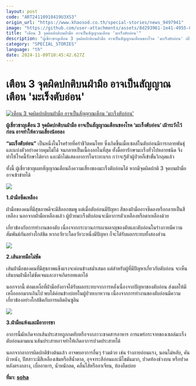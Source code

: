 ```yaml
---
layout: post
code: "ART24110910419U3XS3"
origin_url: "https://www.khaosod.co.th/special-stories/news_9497941"
image: "https://github.com/user-attachments/assets/8d293961-1e41-4955-8ded-230a18b56d7f"
title: "เตือน 3 จุดผิดปกติบนฝ่ามือ อาจเป็นสัญญาณเตือน 'มะเร็งตับอ่อน'"
description: "ผู้เชี่ยวชาญเตือน 3 จุดผิดปกติบนฝ่ามือ อาจเป็นสัญญาณเตือนของโรค 'มะเร็งตับอ่อน' เฝ้าระวังไว้ก่อน อาจทำให้ความเสี่ยงน้อยลง"
category: "SPECIAL_STORIES"
language: "th"
date: 2024-11-09T10:45:42.627Z
---
```


# เตือน 3 จุดผิดปกติบนฝ่ามือ อาจเป็นสัญญาณเตือน 'มะเร็งตับอ่อน'

[![เตือน 3 จุดผิดปกติบนฝ่ามือ อาจเป็นสัญญาณเตือน 'มะเร็งตับอ่อน'](https://www.khaosod.co.th/wpapp/uploads/2024/11/hand-sick-2.jpg "เตือน 3 จุดผิดปกติบนฝ่ามือ อาจเป็นสัญญาณเตือน 'มะเร็งตับอ่อน'")](https://www.khaosod.co.th/wpapp/uploads/2024/11/hand-sick-2.jpg)

**ผู้เชี่ยวชาญเตือน 3 จุดผิดปกติบนฝ่ามือ อาจเป็นสัญญาณเตือนของโรค ‘มะเร็งตับอ่อน’ เฝ้าระวังไว้ก่อน อาจทำให้ความเสี่ยงน้อยลง**

**“มะเร็งตับอ่อน”** เป็นหนึ่งในโรคร้ายที่คร่าชีวิตคนไทย ซึ่งเกิดขึ้นเมื่อเซลล์ในตับอ่อนมีการกลายพันธุ์และแบ่งตัวอย่างควบคุมไม่ได้ จนกลายเป็นเนื้องอกในที่สุด ทั้งดื้อยารักษามะเร็งทั่วไปหลายชนิด จึงทำให้โรคนี้รักษาได้ยาก และมักไม่แสดงอาการในระยะแรก กว่าจะรู้ตัวผู้ป่วยก็เข้าขั้นวิกฤตแล้ว

ทั้งนี้ ผู้เชี่ยวชาญเผยสัญญาณเตือนถึงความเสี่ยงของมะเร็งตับอ่อนได้ หากมีจุดผิดปกติ 3 จุดบนฝ่ามือ อาจเข้าข่ายได้

[![](https://www.khaosod.co.th/wpapp/uploads/2024/11/820-696x450.jpg)](https://www.khaosod.co.th/wpapp/uploads/2024/11/820.jpg)

**1.ฝ่ามือซีดเหลือง**

ฝ่ามือของคนที่มีสุขภาพดีจะมีสีออกชมพู แต่เมื่อตับอ่อนมีปัญหา สีของฝ่ามืออาจซีดลงหรือกลายเป็นสีเหลือง นอกจากฝ่ามือเหลืองแล้ว ผู้ป่วยมะเร็งตับอ่อนจะมีอาการตัวเหลืองหรือตาเหลืองด้วย

เกี่ยวข้องกับการทำงานของตับ เนื่องจากกระบวนการเผาผลาญของตับและตับอ่อนในร่างกายมีความสัมพันธ์กันอย่างใกล้ชิด หากอวัยวะใดอวัยวะหนึ่งมีปัญหา ก็จะได้รับผลกระทบทั้งสองส่วน

[![](https://www.khaosod.co.th/wpapp/uploads/2024/11/13820252-696x464.jpg)](https://www.khaosod.co.th/wpapp/uploads/2024/11/13820252.jpg)

**2.เส้นลายมือไม่ชัด**

เส้นฝ่ามือของคนที่มีสุขภาพแข็งแรงจะค่อนข้างสม่ำเสมอ แต่สำหรับผู้ที่มีปัญหาเกี่ยวกับตับอ่อน จะเห็นเส้นบนฝ่ามือไม่ชัดเจนและอาจเกิดรอยแตกได้

นอกจากนี้ ต่อมเหงื่อที่ฝ่ามือยังอาจได้รับผลกระทบจากการหลั่งเนื่องจากปัญหาของตับอ่อน ส่งผลให้มีเหงื่อออกมากเกินไป พบได้ค่อนข้างบ่อยในผู้ป่วยเบาหวาน เนื่องจากการทำงานของตับอ่อนมีความเกี่ยวข้องอย่างใกล้ชิดกับการผลิตอินซูลิน

[![](https://www.khaosod.co.th/wpapp/uploads/2024/11/97-696x464.jpg)](https://www.khaosod.co.th/wpapp/uploads/2024/11/97.jpg)

**3.ฝ่ามือแห้งและมีอาการชา**

อาการนี้มักเกิดจากเส้นประสาทถูกกดทับหรือจากภาวะขาดสารอาหาร การแพร่กระจายของเซลล์มะเร็งตับอ่อนตามแนวเส้นประสาทอาจทำให้เกิดอาการปวดประสาทได้

นอกจากอาการผิดปกติข้างต้นแล้ว อาจพบอาการอื่นๆ ร่วมด้วย เช่น ร่างกายอ่อนแรง, นอนไม่หลับ, คันผิวหนัง, ปัสสาวะมีสีเหลืองเข้มหรือสีน้ำตาล, อุจจาระสีอ่อนและมีไขมันมาก, ปวดท้องช่วงบน หรือปวดหลังตรงกลาง, เบื่ออาหาร, น้ำหนักลด, คลื่นไส้หรืออาเจียน, ท้องอืดบ่อย

**ที่มา: [soha](https://soha.vn/3-diem-bat-thuong-o-long-ban-tay-canh-bao-ung-thu-tuyen-tuy-nhin-qua-nhieu-nguoi-de-bo-lo-198241107230100968.htm)**
